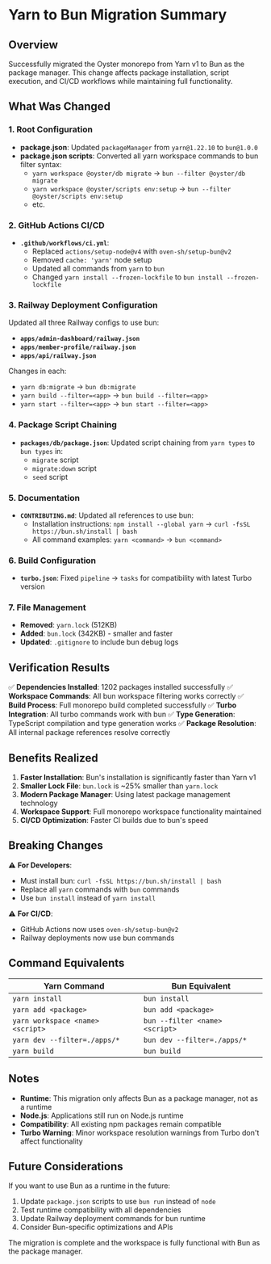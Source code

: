 # Yarn to Bun Migration Summary

## Overview
Successfully migrated the Oyster monorepo from Yarn v1 to Bun as the package manager. This change affects package installation, script execution, and CI/CD workflows while maintaining full functionality.

## What Was Changed

### 1. Root Configuration
- **package.json**: Updated `packageManager` from `yarn@1.22.10` to `bun@1.0.0`
- **package.json scripts**: Converted all yarn workspace commands to bun filter syntax:
  - `yarn workspace @oyster/db migrate` → `bun --filter @oyster/db migrate`
  - `yarn workspace @oyster/scripts env:setup` → `bun --filter @oyster/scripts env:setup`
  - etc.

### 2. GitHub Actions CI/CD
- **`.github/workflows/ci.yml`**: 
  - Replaced `actions/setup-node@v4` with `oven-sh/setup-bun@v2`
  - Removed `cache: 'yarn'` node setup
  - Updated all commands from `yarn` to `bun`
  - Changed `yarn install --frozen-lockfile` to `bun install --frozen-lockfile`

### 3. Railway Deployment Configuration
Updated all three Railway configs to use bun:
- **`apps/admin-dashboard/railway.json`**
- **`apps/member-profile/railway.json`**
- **`apps/api/railway.json`**

Changes in each:
- `yarn db:migrate` → `bun db:migrate`
- `yarn build --filter=<app>` → `bun build --filter=<app>`
- `yarn start --filter=<app>` → `bun start --filter=<app>`

### 4. Package Script Chaining
- **`packages/db/package.json`**: Updated script chaining from `yarn types` to `bun types` in:
  - `migrate` script
  - `migrate:down` script
  - `seed` script

### 5. Documentation
- **`CONTRIBUTING.md`**: Updated all references to use bun:
  - Installation instructions: `npm install --global yarn` → `curl -fsSL https://bun.sh/install | bash`
  - All command examples: `yarn <command>` → `bun <command>`

### 6. Build Configuration
- **`turbo.json`**: Fixed `pipeline` → `tasks` for compatibility with latest Turbo version

### 7. File Management
- **Removed**: `yarn.lock` (512KB)
- **Added**: `bun.lock` (342KB) - smaller and faster
- **Updated**: `.gitignore` to include bun debug logs

## Verification Results

✅ **Dependencies Installed**: 1202 packages installed successfully
✅ **Workspace Commands**: All bun workspace filtering works correctly
✅ **Build Process**: Full monorepo build completed successfully
✅ **Turbo Integration**: All turbo commands work with bun
✅ **Type Generation**: TypeScript compilation and type generation works
✅ **Package Resolution**: All internal package references resolve correctly

## Benefits Realized

1. **Faster Installation**: Bun's installation is significantly faster than Yarn v1
2. **Smaller Lock File**: `bun.lock` is ~25% smaller than `yarn.lock`
3. **Modern Package Manager**: Using latest package management technology
4. **Workspace Support**: Full monorepo workspace functionality maintained
5. **CI/CD Optimization**: Faster CI builds due to bun's speed

## Breaking Changes

⚠️ **For Developers**: 
- Must install bun: `curl -fsSL https://bun.sh/install | bash`
- Replace all `yarn` commands with `bun` commands
- Use `bun install` instead of `yarn install`

⚠️ **For CI/CD**: 
- GitHub Actions now uses `oven-sh/setup-bun@v2`
- Railway deployments now use bun commands

## Command Equivalents

| Yarn Command | Bun Equivalent |
|--------------|----------------|
| `yarn install` | `bun install` |
| `yarn add <package>` | `bun add <package>` |
| `yarn workspace <name> <script>` | `bun --filter <name> <script>` |
| `yarn dev --filter=./apps/*` | `bun dev --filter=./apps/*` |
| `yarn build` | `bun build` |

## Notes

- **Runtime**: This migration only affects Bun as a package manager, not as a runtime
- **Node.js**: Applications still run on Node.js runtime
- **Compatibility**: All existing npm packages remain compatible
- **Turbo Warning**: Minor workspace resolution warnings from Turbo don't affect functionality

## Future Considerations

If you want to use Bun as a runtime in the future:
1. Update `package.json` scripts to use `bun run` instead of `node`
2. Test runtime compatibility with all dependencies
3. Update Railway deployment commands for bun runtime
4. Consider Bun-specific optimizations and APIs

The migration is complete and the workspace is fully functional with Bun as the package manager.